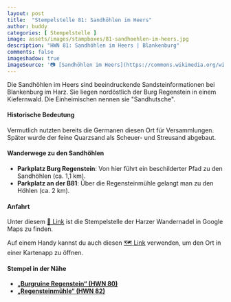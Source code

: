 ```yaml
---
layout: post
title:  "Stempelstelle 81: Sandhöhlen im Heers"
author: buddy
categories: [ Stempelstelle ]
image: assets/images/stampboxes/81-sandhoehlen-im-heers.jpg
description: "HWN 81: Sandhöhlen im Heers | Blankenburg"
comments: false
imageshadow: true
imageSource: '📷 [Sandhöhlen im Heers](https://commons.wikimedia.org/wiki/File:Sandh%C3%B6hlen_im_Heers.jpg) von <a href="https://de.wikipedia.org/wiki/User:Hejkal" class="extiw" title="de:User:Hejkal">Hejkal</a> unter Lizenz [CC BY-SA 3.0 de](https://creativecommons.org/licenses/by-sa/3.0/de/deed.en)'
---
```


Die Sandhöhlen im Heers sind beeindruckende Sandsteinformationen bei Blankenburg im Harz. Sie liegen nordöstlich der Burg Regenstein in einem Kiefernwald. Die Einheimischen nennen sie "Sandhutsche".

#### Historische Bedeutung

Vermutlich nutzten bereits die Germanen diesen Ort für Versammlungen. Später wurde der feine Quarzsand als Scheuer- und Streusand abgebaut.

#### Wanderwege zu den Sandhöhlen

- **Parkplatz Burg Regenstein**: Von hier führt ein beschilderter Pfad zu den Sandhöhlen (ca. 1,1 km).
- **Parkplatz an der B81**: Über die Regensteinmühle gelangt man zu den Höhlen (ca. 2 km).

#### Anfahrt

Unter diesem [📍 Link](https://www.google.com/maps/dir/?api=1&origin=&destination=51.81721%2C%2010.96584) ist die Stempelstelle der Harzer Wandernadel in Google Maps zu finden.

<div class="android-only">
  Auf einem Handy kannst du auch diesen 
  <a href="geo:51.81721,10.96584">🗺️ Link</a> 
  verwenden, um den Ort in einer Kartenapp zu öffnen.
  <p></p>
</div>

#### Stempel in der Nähe

- [**„Burgruine Regenstein“ (HWN 80)**](/stempelstelle-80-burgruine-regenstein)
- [**„Regensteinmühle“ (HWN 82)**](/stempelstelle-82-regenstein-muehle)
